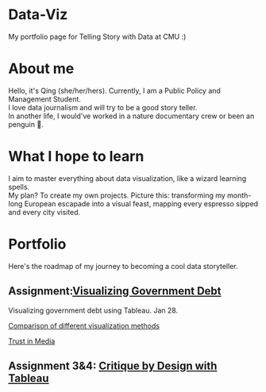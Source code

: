 # Data-Viz

My portfolio page for Telling Story with Data at CMU :)

# About me

Hello, it's Qing (she/her/hers). Currently, I am a Public Policy and Management Student.  
I love data journalism and will try to be a good story teller.  
In another life, I would've worked in a nature documentary crew or been an penguin 🐧.  

# What I hope to learn

I aim to master everything about data visualization, like a wizard learning spells.   
My plan? To create my own projects. Picture this: transforming my month-long European escapade into a visual feast, mapping every espresso sipped and every city visited. 

# Portfolio

Here's the roadmap of my journey to becoming a cool data storyteller. 

## Assignment:[Visualizing Government Debt](/visualizing-government-debt.md)

Visualizing government debt using Tableau. Jan 28.

[Comparison of different visualization methods](/compare-data-viz.md)       

[Trust in Media](/newsdemo.md)

## Assignment 3&4: [Critique by Design with Tableau](/critique-by-design.md)



